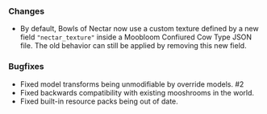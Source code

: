 ### Changes
- By default, Bowls of Nectar now use a custom texture defined by a new field `"nectar_texture"` inside a Moobloom Confiured Cow Type JSON file. The old behavior can still be applied by removing this new field.

### Bugfixes
- Fixed model transforms being unmodifiable by override models. #2
- Fixed backwards compatibility with existing mooshrooms in the world.
- Fixed built-in resource packs being out of date.